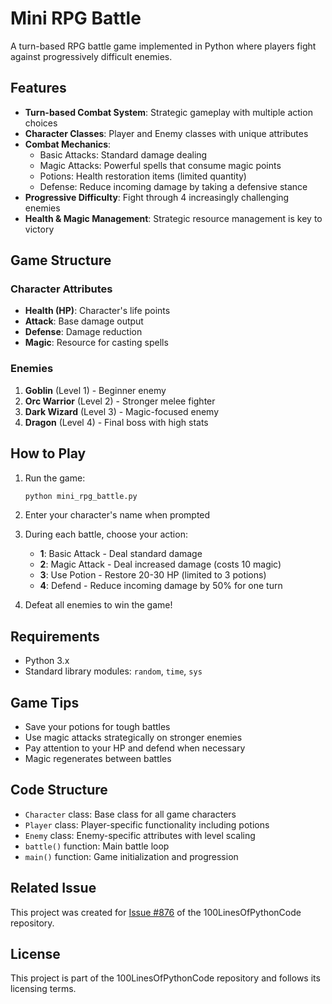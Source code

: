 # Mini RPG Battle

A turn-based RPG battle game implemented in Python where players fight against progressively difficult enemies.

## Features

- **Turn-based Combat System**: Strategic gameplay with multiple action choices
- **Character Classes**: Player and Enemy classes with unique attributes
- **Combat Mechanics**:
  - Basic Attacks: Standard damage dealing
  - Magic Attacks: Powerful spells that consume magic points
  - Potions: Health restoration items (limited quantity)
  - Defense: Reduce incoming damage by taking a defensive stance
- **Progressive Difficulty**: Fight through 4 increasingly challenging enemies
- **Health & Magic Management**: Strategic resource management is key to victory

## Game Structure

### Character Attributes
- **Health (HP)**: Character's life points
- **Attack**: Base damage output
- **Defense**: Damage reduction
- **Magic**: Resource for casting spells

### Enemies
1. **Goblin** (Level 1) - Beginner enemy
2. **Orc Warrior** (Level 2) - Stronger melee fighter
3. **Dark Wizard** (Level 3) - Magic-focused enemy
4. **Dragon** (Level 4) - Final boss with high stats

## How to Play

1. Run the game:
   ```bash
   python mini_rpg_battle.py
   ```

2. Enter your character's name when prompted

3. During each battle, choose your action:
   - **1**: Basic Attack - Deal standard damage
   - **2**: Magic Attack - Deal increased damage (costs 10 magic)
   - **3**: Use Potion - Restore 20-30 HP (limited to 3 potions)
   - **4**: Defend - Reduce incoming damage by 50% for one turn

4. Defeat all enemies to win the game!

## Requirements

- Python 3.x
- Standard library modules: `random`, `time`, `sys`

## Game Tips

- Save your potions for tough battles
- Use magic attacks strategically on stronger enemies
- Pay attention to your HP and defend when necessary
- Magic regenerates between battles

## Code Structure

- `Character` class: Base class for all game characters
- `Player` class: Player-specific functionality including potions
- `Enemy` class: Enemy-specific attributes with level scaling
- `battle()` function: Main battle loop
- `main()` function: Game initialization and progression

## Related Issue

This project was created for [Issue #876](https://github.com/sumanth-0/100LinesOfPythonCode/issues/876) of the 100LinesOfPythonCode repository.

## License

This project is part of the 100LinesOfPythonCode repository and follows its licensing terms.
